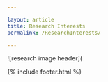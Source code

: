 ```yaml
---

layout: article
title: Research Interests
permalink: /ResearchInterests/

---
```


![research image header](









{% include footer.html %}
